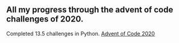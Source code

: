 ## All my progress through the advent of code challenges of 2020. 

Completed 13.5 challenges in Python. [Advent of Code 2020](https://adventofcode.com/2020)
